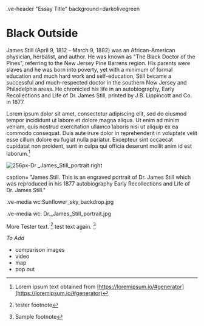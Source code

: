 .ve-header "Essay Title" background=darkolivegreen



# Black Outside #

James Still (April 9, 1812 – March 9, 1882) was an African-American physician, herbalist, and author. He was known as "The Black Doctor of the Pines", referring to the New Jersey Pine Barrens region. His parents were slaves and he was born into poverty, yet with a minimum of formal education and much hard work and self-education, Still became a successful and much-respected doctor in the southern New Jersey and Philadelphia areas. He chronicled his life in an autobiography, Early Recollections and Life of Dr. James Still, printed by J.B. Lippincott and Co. in 1877.



Lorem ipsum dolor sit amet, consectetur adipiscing elit, sed do eiusmod tempor incididunt ut labore et dolore magna aliqua. Ut enim ad minim veniam, quis nostrud exercitation ullamco laboris nisi ut aliquip ex ea commodo consequat. Duis aute irure dolor in reprehenderit in voluptate velit esse cillum dolore eu fugiat nulla pariatur. Excepteur sint occaecat cupidatat non proident, sunt in culpa qui officia deserunt mollit anim id est laborum.[^1]



![256px-Dr _James_Still_portrait](https://github.com/user-attachments/assets/9580f0af-03f1-476f-9b43-d73c3f3278b5) right


caption= "James Still. This is an engraved portrait of Dr. James Still which was reproduced in his 1877 autobiography Early Recollections and Life of Dr. James Still."

.ve-media wc:Sunflower_sky_backdrop.jpg

.ve-media wc: Dr._James_Still_portrait.jpg 

More Tester text. [^2]
test text again. [^3]

[^1]: Lorem ipsum text obtained from [https://loremipsum.io/#generator](https://loremipsum.io/#generator)
[^2]: tester footnote
[^3]: Sample footnote 








*To Add*
+ comparison images
+ video
+ map
+ pop out
